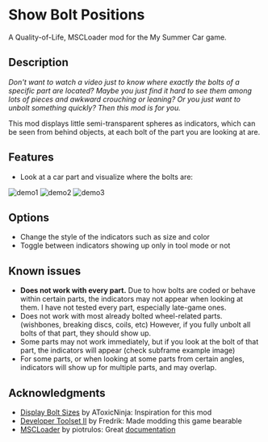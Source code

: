# Show Bolt Positions

A Quality-of-Life, MSCLoader mod for the My Summer Car game.

## Description
_Don't want to watch a video just to know where exactly the bolts of a specific part are located?
Maybe you just find it hard to see them among lots of pieces and awkward crouching or leaning?
Or you just want to unbolt something quickly?
Then this mod is for you._

This mod displays little semi-transparent spheres as indicators, which can be seen from behind objects, at each bolt of the part you are looking at are.

## Features
- Look at a car part and visualize where the bolts are:

![demo1](https://iili.io/FrYxF4V.gif)
![demo2](https://iili.io/FrYxf3B.gif)
![demo3](https://iili.io/FrYnvRe.gif)
﻿

## Options
- Change the style of the indicators such as size and color
- Toggle between indicators showing up only in tool mode or not

## Known issues
- **Does not work with every part.** Due to how bolts are coded or behave within certain parts, the indicators may not appear when looking at them. I have not tested every part, especially late-game ones.
- Does not work with most already bolted wheel-related parts. (wishbones, breaking discs, coils, etc) However, if you fully unbolt all bolts of that part, they should show up.
- Some parts may not work immediately, but if you look at the bolt of that part, the indicators will appear (check subframe example image)
- For some parts, or when looking at some parts from certain angles, indicators will show up for multiple parts, and may overlap.

## Acknowledgments
- [Display Bolt Sizes](https://github.com/AToxicNinja/MSC-DisplayBoltSizes)﻿ by AToxicNinja: Inspiration for this mod
- [Developer Toolset II](https://www.nexusmods.com/mysummercar/mods/345)﻿ by Fredrik: Made modding this game bearable
- [MSCLoader](https://www.nexusmods.com/mysummercar/mods/147) by piotrulos﻿: Great [documentation﻿](https://github.com/piotrulos/MSCModLoader/wiki)

